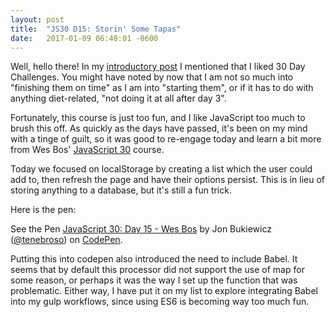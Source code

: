 ```yaml
---
layout: post
title:  "JS30 D15: Storin' Some Tapas"
date:   2017-01-09 06:48:01 -0600
---
```


Well, hello there! In my [introductory post](https://jon.bukiewi.cz/intro/2016/12/11/title-tbd.html) I mentioned that I liked 30 Day Challenges. You might have noted by now that I am not so much into "finishing them on time" as I am into "starting them", or if it has to do with anything diet-related, "not doing it at all after day 3". 

Fortunately, this course is just too fun, and I like JavaScript too much to brush this off. As quickly as the days have passed, it's been on my mind with a tinge of guilt, so it was good to re-engage today and learn a bit more from Wes Bos' [JavaScript 30](https://javascript30.com) course.

Today we focused on localStorage by creating a list which the user could add to, then refresh the page and have their options persist. This is in lieu of storing anything to a database, but it's still a fun trick. 

Here is the pen:

<p data-height="865" data-theme-id="0" data-slug-hash="BpomBz" data-default-tab="result" data-user="tenebroso" data-embed-version="2" data-pen-title="JavaScript 30: Day 15 - Wes Bos" class="codepen">See the Pen <a href="http://codepen.io/tenebroso/pen/BpomBz/">JavaScript 30: Day 15 - Wes Bos</a> by Jon Bukiewicz (<a href="http://codepen.io/tenebroso">@tenebroso</a>) on <a href="http://codepen.io">CodePen</a>.</p>
<script async src="https://production-assets.codepen.io/assets/embed/ei.js"></script>

Putting this into codepen also introduced the need to include Babel. It seems that by default this processor did not support the use of map for some reason, or perhaps it was the way I set up the function that was problematic. Either way, I have put it on my list to explore integrating Babel into my gulp workflows, since using ES6 is becoming way too much fun.